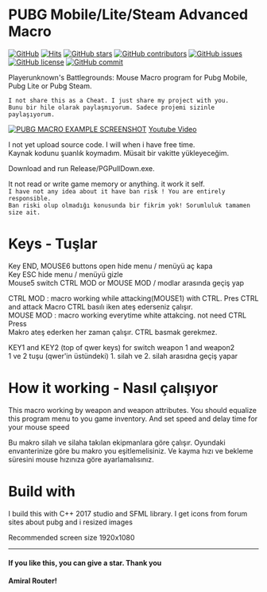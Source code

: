 # PUBG Mobile/Lite/Steam Advanced Macro
[![GitHub](https://img.shields.io/badge/Author-Amiral%20Router-blue)]()
[![Hits](https://hits.seeyoufarm.com/api/count/incr/badge.svg?url=https%3A%2F%2Fgithub.com%2Fatiksoftware%2Fpubg_macro_pulldown)]()
[![GitHub stars](https://img.shields.io/github/stars/atiksoftware/pubg_macro_pulldown?color=brightgreen)]()
[![GitHub contributors](https://img.shields.io/github/contributors/atiksoftware/pubg_macro_pulldown?color=brightgreen)]()
[![GitHub issues](https://img.shields.io/github/issues/atiksoftware/pubg_macro_pulldown?color=blue)]()
[![GitHub license](https://img.shields.io/github/license/atiksoftware/pubg_macro_pulldown)]()
[![GitHub commit](https://img.shields.io/github/last-commit/atiksoftware/pubg_macro_pulldown/develop?color=blueviolet)]()


Playerunknown's Battlegrounds: Mouse Macro program for Pubg Mobile, Pubg Lite or Pubg Steam.  

```I not share this as a Cheat. I just share my project with you.```  
```Bunu bir hile olarak paylaşmıyorum. Sadece projemi sizinle paylaşıyorum.```  

[![PUBG MACRO EXAMPLE SCREENSHOT](https://raw.githubusercontent.com/atiksoftware/pubg_macro_pulldown/master/example_main.jpg)](https://www.youtube.com/watch?v=zsCWvtMBE8k)
[Youtube Video](https://www.youtube.com/watch?v=zsCWvtMBE8k)

I not yet upload source code. I will when i have free time.  
Kaynak kodunu şuanlık koymadım. Müsait bir vakitte yükleyeceğim.  

Download and run Release/PGPullDown.exe.  


It not read or write game memory or anything. it work it self.  
```I have not any idea about it have ban risk ! You are entirely responsible.```  
```Ban riski olup olmadığı konusunda bir fikrim yok! Sorumluluk tamamen size ait.```


# Keys - Tuşlar
Key END, MOUSE6 buttons open hide menu / menüyü aç kapa  
Key ESC hide menu / menüyü gizle  
Mouse5 switch CTRL MOD or MOUSE MOD / modlar arasında geçiş yap    
  
CTRL MOD : macro working while attacking(MOUSE1) with CTRL. Pres CTRL and attack
Macro CTRL basılı iken ateş ederseniz çalışır.  
MOUSE MOD : macro working everytime white attakcing. not need CTRL Press  
Makro ateş ederken her zaman çalışır. CTRL basmak gerekmez.  

KEY1 and KEY2 (top of qwer keys) for switch weapon 1 and weapon2  
1 ve 2 tuşu (qwer'in üstündeki) 1. silah ve 2. silah arasıdna geçiş yapar 

# How it working - Nasıl çalışıyor
This macro working by weapon and weapon attributes. You should equalize this program menu to you game inventory. And set speed and delay time for your mouse speed  

Bu makro silah ve silaha takılan ekipmanlara göre çalışır. Oyundaki envanterinize göre bu makro you eşitlemelisiniz. Ve kayma hızı ve bekleme süresini mouse hızınıza göre ayarlamalısınız.


# Build with
I build this with C++ 2017 studio and SFML library.
I get icons from forum sites about pubg and i resized images  

Recommended screen size 1920x1080  

---

#### If you like this, you can give a star. Thank you
**Amiral Router!**
